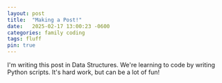 ```yaml
---
layout: post
title:  "Making a Post!"
date:   2025-02-17 13:00:23 -0600
categories: family coding 
tags: fluff 
pin: true
---
```


I'm writing this post in Data Structures. We're learning to code by writing Python scripts. It's hard work, but can be a lot of fun!